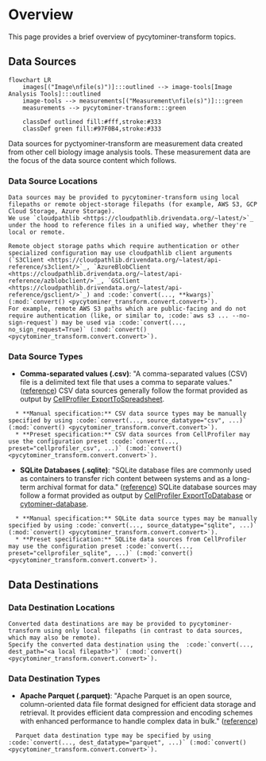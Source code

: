# Overview

This page provides a brief overview of pycytominer-transform topics.

## Data Sources

```{mermaid}
flowchart LR
    images[("Image\nfile(s)")]:::outlined --> image-tools[Image Analysis Tools]:::outlined
    image-tools --> measurements[("Measurement\nfile(s)")]:::green
    measurements --> pycytominer-transform:::green

    classDef outlined fill:#fff,stroke:#333
    classDef green fill:#97F0B4,stroke:#333
```

Data sources for pyctyominer-transform are measurement data created from other cell biology image analysis tools.
These measurement data are the focus of the data source content which follows.

### Data Source Locations

```{eval-rst}
Data sources may be provided to pycytominer-transform using local filepaths or remote object-storage filepaths (for example, AWS S3, GCP Cloud Storage, Azure Storage).
We use `cloudpathlib <https://cloudpathlib.drivendata.org/~latest/>`_  under the hood to reference files in a unified way, whether they're local or remote.

Remote object storage paths which require authentication or other specialized configuration may use cloudpathlib client arguments (`S3Client <https://cloudpathlib.drivendata.org/~latest/api-reference/s3client/>`_, `AzureBlobClient <https://cloudpathlib.drivendata.org/~latest/api-reference/azblobclient/>`_, `GSClient <https://cloudpathlib.drivendata.org/~latest/api-reference/gsclient/>`_) and :code:`convert(..., **kwargs)` (:mod:`convert() <pycytominer_transform.convert.convert>`).
For example, remote AWS S3 paths which are public-facing and do not require authentication (like, or similar to, :code:`aws s3 ... --no-sign-request`) may be used via :code:`convert(..., no_sign_request=True)` (:mod:`convert() <pycytominer_transform.convert.convert>`).
```

### Data Source Types

- __Comma-separated values (.csv)__: "A comma-separated values (CSV) file is a delimited text file that uses a comma to separate values." ([reference](https://en.wikipedia.org/wiki/Comma-separated_values))
  CSV data sources generally follow the format provided as output by [CellProfiler ExportToSpreadsheet](https://cellprofiler-manual.s3.amazonaws.com/CPmanual/ExportToSpreadsheet.html).

```{eval-rst}
  * **Manual specification:** CSV data source types may be manually specified by using :code:`convert(..., source_datatype="csv", ...)` (:mod:`convert() <pycytominer_transform.convert.convert>`).
  * **Preset specification:** CSV data sources from CellProfiler may use the configuration preset :code:`convert(..., preset="cellprofiler_csv", ...)` (:mod:`convert() <pycytominer_transform.convert.convert>`).
```

- __SQLite Databases (.sqlite)__: "SQLite database files are commonly used as containers to transfer rich content between systems and as a long-term archival format for data." ([reference](https://sqlite.org/index.html))
  SQLite database sources may follow a format provided as output by [CellProfiler ExportToDatabase](https://cellprofiler-manual.s3.amazonaws.com/CPmanual/ExportToDatabase.html) or [cytominer-database](https://github.com/cytomining/cytominer-database).

```{eval-rst}
  * **Manual specification:** SQLite data source types may be manually specified by using :code:`convert(..., source_datatype="sqlite", ...)` (:mod:`convert() <pycytominer_transform.convert.convert>`).
  * **Preset specification:** SQLite data sources from CellProfiler may use the configuration preset :code:`convert(..., preset="cellprofiler_sqlite", ...)` (:mod:`convert() <pycytominer_transform.convert.convert>`).
```

## Data Destinations

### Data Destination Locations

```{eval-rst}
Converted data destinations are may be provided to pycytominer-transform using only local filepaths (in contrast to data sources, which may also be remote).
Specify the converted data destination using the  :code:`convert(..., dest_path="<a local filepath>")` (:mod:`convert() <pycytominer_transform.convert.convert>`).
```

### Data Destination Types

- __Apache Parquet (.parquet)__: "Apache Parquet is an open source, column-oriented data file format designed for efficient data storage and retrieval.
  It provides efficient data compression and encoding schemes with enhanced performance to handle complex data in bulk." ([reference](https://parquet.apache.org/))

```{eval-rst}
  Parquet data destination type may be specified by using :code:`convert(..., dest_datatype="parquet", ...)` (:mod:`convert() <pycytominer_transform.convert.convert>`).
```
